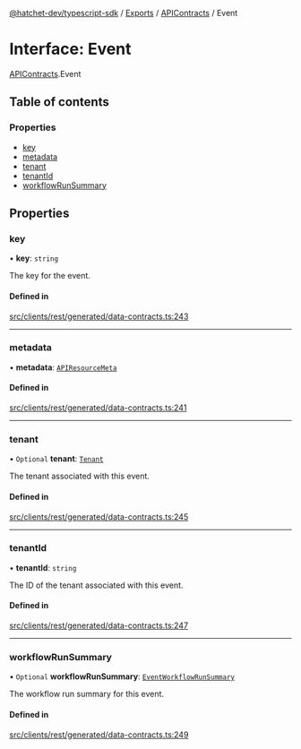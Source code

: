 [@hatchet-dev/typescript-sdk](../README.md) / [Exports](../modules.md) / [APIContracts](../modules/APIContracts.md) / Event

# Interface: Event

[APIContracts](../modules/APIContracts.md).Event

## Table of contents

### Properties

- [key](APIContracts.Event.md#key)
- [metadata](APIContracts.Event.md#metadata)
- [tenant](APIContracts.Event.md#tenant)
- [tenantId](APIContracts.Event.md#tenantid)
- [workflowRunSummary](APIContracts.Event.md#workflowrunsummary)

## Properties

### key

• **key**: `string`

The key for the event.

#### Defined in

[src/clients/rest/generated/data-contracts.ts:243](https://github.com/hatchet-dev/hatchet/blob/af21f67/typescript-sdk/src/clients/rest/generated/data-contracts.ts#L243)

___

### metadata

• **metadata**: [`APIResourceMeta`](APIContracts.APIResourceMeta.md)

#### Defined in

[src/clients/rest/generated/data-contracts.ts:241](https://github.com/hatchet-dev/hatchet/blob/af21f67/typescript-sdk/src/clients/rest/generated/data-contracts.ts#L241)

___

### tenant

• `Optional` **tenant**: [`Tenant`](APIContracts.Tenant.md)

The tenant associated with this event.

#### Defined in

[src/clients/rest/generated/data-contracts.ts:245](https://github.com/hatchet-dev/hatchet/blob/af21f67/typescript-sdk/src/clients/rest/generated/data-contracts.ts#L245)

___

### tenantId

• **tenantId**: `string`

The ID of the tenant associated with this event.

#### Defined in

[src/clients/rest/generated/data-contracts.ts:247](https://github.com/hatchet-dev/hatchet/blob/af21f67/typescript-sdk/src/clients/rest/generated/data-contracts.ts#L247)

___

### workflowRunSummary

• `Optional` **workflowRunSummary**: [`EventWorkflowRunSummary`](APIContracts.EventWorkflowRunSummary.md)

The workflow run summary for this event.

#### Defined in

[src/clients/rest/generated/data-contracts.ts:249](https://github.com/hatchet-dev/hatchet/blob/af21f67/typescript-sdk/src/clients/rest/generated/data-contracts.ts#L249)

